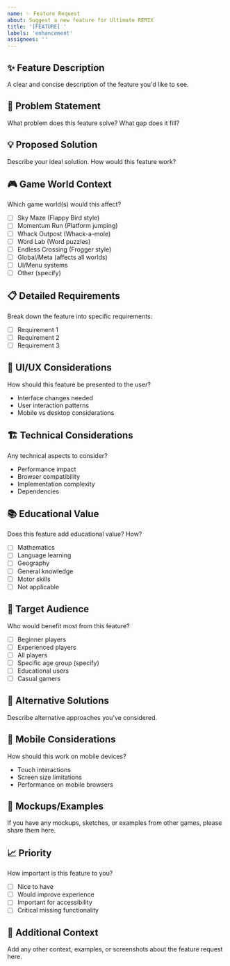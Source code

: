 ```yaml
---
name: ✨ Feature Request
about: Suggest a new feature for Ultimate REMIX
title: '[FEATURE] '
labels: 'enhancement'
assignees: ''
---
```


## ✨ Feature Description
A clear and concise description of the feature you'd like to see.

## 🎯 Problem Statement
What problem does this feature solve? What gap does it fill?

## 💡 Proposed Solution
Describe your ideal solution. How would this feature work?

## 🎮 Game World Context
Which game world(s) would this affect?
- [ ] Sky Maze (Flappy Bird style)
- [ ] Momentum Run (Platform jumping)
- [ ] Whack Outpost (Whack-a-mole)
- [ ] Word Lab (Word puzzles)
- [ ] Endless Crossing (Frogger style)
- [ ] Global/Meta (affects all worlds)
- [ ] UI/Menu systems
- [ ] Other (specify)

## 📋 Detailed Requirements
Break down the feature into specific requirements:
- [ ] Requirement 1
- [ ] Requirement 2
- [ ] Requirement 3

## 🎨 UI/UX Considerations
How should this feature be presented to the user?
- Interface changes needed
- User interaction patterns
- Mobile vs desktop considerations

## 🏗️ Technical Considerations
Any technical aspects to consider?
- Performance impact
- Browser compatibility
- Implementation complexity
- Dependencies

## 📚 Educational Value
Does this feature add educational value? How?
- [ ] Mathematics
- [ ] Language learning
- [ ] Geography
- [ ] General knowledge
- [ ] Motor skills
- [ ] Not applicable

## 🎯 Target Audience
Who would benefit most from this feature?
- [ ] Beginner players
- [ ] Experienced players
- [ ] All players
- [ ] Specific age group (specify)
- [ ] Educational users
- [ ] Casual gamers

## 🔄 Alternative Solutions
Describe alternative approaches you've considered.

## 📱 Mobile Considerations
How should this work on mobile devices?
- Touch interactions
- Screen size limitations
- Performance on mobile browsers

## 🎨 Mockups/Examples
If you have any mockups, sketches, or examples from other games, please share them here.

## 📈 Priority
How important is this feature to you?
- [ ] Nice to have
- [ ] Would improve experience
- [ ] Important for accessibility
- [ ] Critical missing functionality

## 📝 Additional Context
Add any other context, examples, or screenshots about the feature request here.